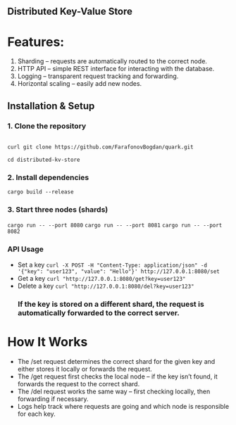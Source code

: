 ## Distributed Key-Value Store
# Features:
1. Sharding – requests are automatically routed to the correct node.
2. HTTP API – simple REST interface for interacting with the database.
3. Logging – transparent request tracking and forwarding.
4. Horizontal scaling – easily add new nodes.

  ## Installation & Setup
 ### 1. Clone the repository
```bash
 
curl git clone https://github.com/FarafonovBogdan/quark.git 
```


``` cd distributed-kv-store ```
 ### 2. Install dependencies
``` cargo build --release ```
 ### 3. Start three nodes (shards)
``` cargo run -- --port 8080 ```
``` cargo run -- --port 8081 ```
``` cargo run -- --port 8082 ```
 ### API Usage
- Set a key
  ``` curl -X POST -H "Content-Type: application/json" -d '{"key": "user123", "value": "Hello"}' http://127.0.0.1:8080/set ```
- Get a key
  ``` curl "http://127.0.0.1:8080/get?key=user123" ```
- Delete a key
  ``` curl "http://127.0.0.1:8080/del?key=user123" ```
  ### If the key is stored on a different shard, the request is automatically forwarded to the correct server.

# How It Works
- The /set request determines the correct shard for the given key and either stores it locally or forwards the request.
- The /get request first checks the local node – if the key isn’t found, it forwards the request to the correct shard.
- The /del request works the same way – first checking locally, then forwarding if necessary.
- Logs help track where requests are going and which node is responsible for each key.
